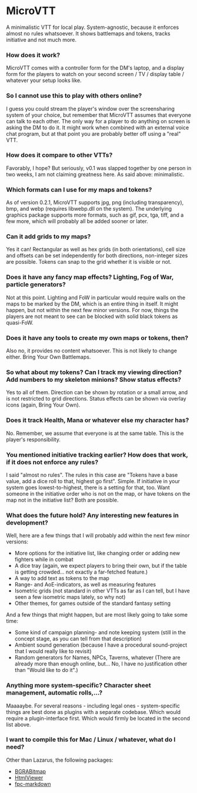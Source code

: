 # MicroVTT

A minimalistic VTT for local play. System-agnostic, because it enforces almost no rules whatsoever. It shows battlemaps and tokens, tracks initiative and not much more. 

### How does it work?

MicroVTT comes with a controller form for the DM's laptop, and a display form for the players to watch on your second screen / TV / display table / whatever your setup looks like.

### So I cannot use this to play with others online?

I guess you could stream the player's window over the screensharing system of your choice, but remember that MicroVTT assumes that everyone can talk to each other. The only way for a player to do anything on screen is asking the DM to do it. It might work when combined with an external voice chat program, but at that point you are probably better off using a "real" VTT.

### How does it compare to other VTTs?

Favorably, I hope? But seriously, v0.1 was slapped together by one person in two weeks, I am not claiming greatness here. As said above: minimalistic.

### Which formats can I use for my maps and tokens?

As of version 0.2.1, MicroVTT supports jpg, png (including transparency), bmp, and webp (requires libwebp.dll on the system). The underlying graphics package supports more formats, such as gif, pcx, tga, tiff, and a few more, which will probably all be added sooner or later.

### Can it add grids to my maps?

Yes it can! Rectangular as well as hex grids (in both orientations), cell size and offsets can be set independently for both directions, non-integer sizes are possible. Tokens can snap to the grid whether it is visible or not.

### Does it have any fancy map effects? Lighting, Fog of War, particle generators?

Not at this point. Lighting and FoW in particular would require walls on the maps to be marked by the DM, which is an entire thing in itself. It might happen, but not within the next few minor versions. For now, things the players are not meant to see can be blocked with solid black tokens as quasi-FoW.

### Does it have any tools to create my own maps or tokens, then?

Also no, it provides no content whatsoever. This is not likely to change either. Bring Your Own Battlemaps.

### So what about my tokens? Can I track my viewing direction? Add numbers to my skeleton minions? Show status effects?

Yes to all of them. Direction can be shown by rotation or a small arrow, and is not restricted to grid directions. Status effects can be shown via overlay icons (again, Bring Your Own).

### Does it track Health, Mana or whatever else my character has?

No. Remember, we assume that everyone is at the same table. This is the player's responsibility.

### You mentioned initiative tracking earlier? How does that work, if it does not enforce any rules?

I said "almost no rules". The rules in this case are "Tokens have a base value, add a dice roll to that, highest go first". Simple. If initiative in your system goes lowest-to-highest, there is a setting for that, too. Want someone in the initiative order who is not on the map, or have tokens on the map not in the initiative list? Both are possible.

### What does the future hold? Any interesting new features in development?

Well, here are a few things that I will probably add within the next few minor versions:

- More options for the initiative list, like changing order or adding new fighters while in combat
- A dice tray (again, we expect players to bring their own, but if the table is getting crowded... not exactly a far-fetched feature.)
- A way to add text as tokens to the map
- Range- and AoE-indicators, as well as measuring features
- Isometric grids (not standard in other VTTs as far as I can tell, but I have seen a few isometric maps lately, so why not)
- Other themes, for games outside of the standard fantasy setting

And a few things that might happen, but are most likely going to take some time:

- Some kind of campaign planning- and note keeping system (still in the concept stage, as you can tell from that description)
- Ambient sound generation (because I have a procedural sound-project that I would really like to revisit)
- Random generators for Names, NPCs, Taverns, whatever (There are already more than enough online, but... No, I have no justification other than "Would like to do it".)

### Anything more system-specific? Character sheet management, automatic rolls,...?

Maaaaybe. For several reasons - including legal ones - system-specific things are best done as plugins with a separate codebase. Which would require a plugin-interface first. Which would firmly be located in the second list above.

### I want to compile this for Mac / Linux / whatever, what do I need?

Other than Lazarus, the following packages:

- [BGRABitmap](https://github.com/bgrabitmap/bgrabitmap/releases)
- [HtmlViewer](https://github.com/BerndGabriel/HtmlViewer)
- [fpc-markdown](https://github.com/mriscoc/fpc-markdown)


